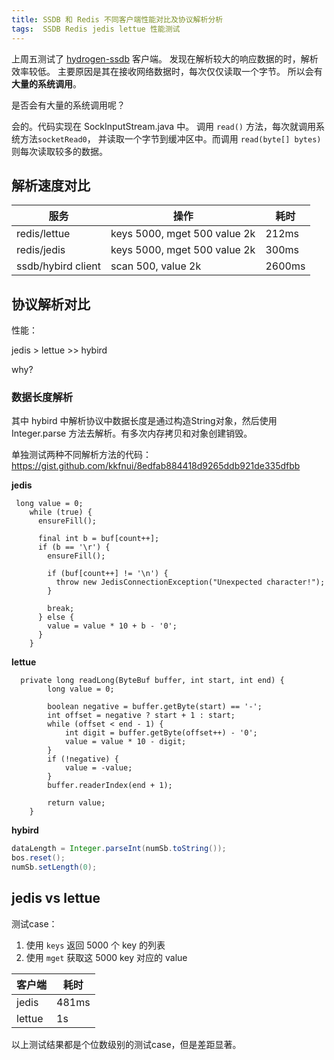 ```yaml
---
title: SSDB 和 Redis 不同客户端性能对比及协议解析分析
tags:  SSDB Redis jedis lettue 性能测试
---
```


上周五测试了 [hydrogen-ssdb](https://github.com/yiding-he/hydrogen-ssdb) 客户端。
发现在解析较大的响应数据的时，解析效率较低。
主要原因是其在接收网络数据时，每次仅仅读取一个字节。
所以会有**大量的系统调用**。

是否会有大量的系统调用呢？

会的。代码实现在 SockInputStream.java 中。
调用 `read()` 方法，每次就调用系统方法`socketRead0`，
并读取一个字节到缓冲区中。而调用 `read(byte[] bytes)` 则每次读取较多的数据。

<!--more-->

## 解析速度对比


| 服务 | 操作 | 耗时 |
| --- | --- | --- |
| redis/lettue | keys 5000, mget 500  value 2k| 212ms |
| redis/jedis | keys 5000, mget 500  value 2k| 300ms |
| ssdb/hybird client | scan 500, value 2k  | 2600ms |



## 协议解析对比

性能：

jedis > lettue >> hybird

why?

### 数据长度解析

其中 hybird 中解析协议中数据长度是通过构造String对象，然后使用 Integer.parse 方法去解析。有多次内存拷贝和对象创建销毁。

单独测试两种不同解析方法的代码：https://gist.github.com/kkfnui/8edfab884418d9265ddb921de335dfbb

**jedis**

```
 long value = 0;
    while (true) {
      ensureFill();

      final int b = buf[count++];
      if (b == '\r') {
        ensureFill();

        if (buf[count++] != '\n') {
          throw new JedisConnectionException("Unexpected character!");
        }

        break;
      } else {
        value = value * 10 + b - '0';
      }
    }
```

**lettue**

```
  private long readLong(ByteBuf buffer, int start, int end) {
        long value = 0;

        boolean negative = buffer.getByte(start) == '-';
        int offset = negative ? start + 1 : start;
        while (offset < end - 1) {
            int digit = buffer.getByte(offset++) - '0';
            value = value * 10 - digit;
        }
        if (!negative) {
            value = -value;
        }
        buffer.readerIndex(end + 1);

        return value;
    }
```

**hybird**

```java
dataLength = Integer.parseInt(numSb.toString());
bos.reset();
numSb.setLength(0);
```


## jedis vs lettue

测试case：

1. 使用 `keys` 返回 5000 个 key 的列表
2. 使用 `mget` 获取这 5000 key 对应的 value


| 客户端 | 耗时 |
| --- | --- |
| jedis | 481ms |
| lettue | 1s |

以上测试结果都是个位数级别的测试case，但是差距显著。


